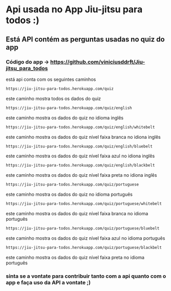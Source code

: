 # Api usada no App Jiu-jitsu para todos :)

## Está API contém as perguntas usadas no quiz do app

### Código do app -> https://github.com/viniciusddrft/Jiu-jitsu_para_todos

está api conta com os seguintes caminhos

```bash
https://jiu-jitsu-para-todos.herokuapp.com/quiz
```
este caminho mostra todos os dados do quiz

```bash
https://jiu-jitsu-para-todos.herokuapp.com/quiz/english
```
este caminho mostra os dados do quiz no idioma inglês

```bash
https://jiu-jitsu-para-todos.herokuapp.com/quiz/english/whitebelt
```
este caminho mostra os dados do quiz nível faixa branca no idiona inglês

```bash
https://jiu-jitsu-para-todos.herokuapp.com/quiz/english/bluebelt
```
este caminho mostra os dados do quiz nível faixa azul no idiona inglês

```bash
https://jiu-jitsu-para-todos.herokuapp.com/quiz/english/blackbelt
```
este caminho mostra os dados do quiz nível faixa preta no idiona inglês


```bash
https://jiu-jitsu-para-todos.herokuapp.com/quiz/portuguese
```
este caminho mostra os dados do quiz no idioma português

```bash
https://jiu-jitsu-para-todos.herokuapp.com/quiz/portuguese/whitebelt
```
este caminho mostra os dados do quiz nível faixa branca no idioma português

```bash
https://jiu-jitsu-para-todos.herokuapp.com/quiz/portuguese/bluebelt
```
este caminho mostra os dados do quiz nível faixa azul no idioma português

```bash
https://jiu-jitsu-para-todos.herokuapp.com/quiz/portuguese/blackbelt
```
este caminho mostra os dados do quiz nível faixa preta no idioma português


### sinta se a vontate para contribuir tanto com a api quanto com o app e faça uso da API a vontate ;)
